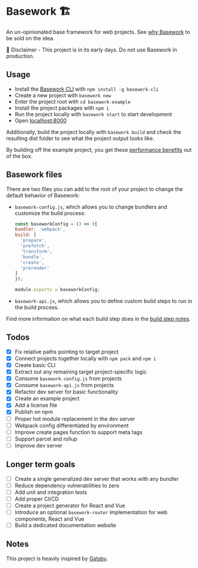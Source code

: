 
# Basework 🏗
An un-opinionated base framework for web projects. See [why Basework](docs/why-basework.md) to be sold on the idea.

🚨 Disclaimer - This project is in its early days. Do not use Basework in production.

## Usage
- Install the [Basework CLI](https://github.com/tyhopp/basework-cli) with `npm install -g basework-cli`
- Create a new project with `basework new`
- Enter the project root with `cd basework-example`
- Install the project packages with `npm i`
- Run the project locally with `basework start` to start development
- Open [localhost:8000](http://localhost:8000)

Additionally, build the project locally with `basework build` and check the resulting dist folder to see what the project output looks like.

By building off the example project, you get these [performance benefits](docs/performance.md) out of the box.

## Basework files
There are two files you can add to the root of your project to change the default behavior of Basework:

- `basework-config.js`, which allows you to change bundlers and customize the build process:
	```js
	const baseworkConfig = () => ({
    bundler: 'webpack',
    build: [
      'prepare',
      'prefetch',
      'transform',
      'bundle',
      'create',
      'prerender'
    ]
  });

  module.exports = baseworkConfig;
	```

- `basework-api.js`, which allows you to define custom build steps to run in the build process.

Find more information on what each build step does in the [build step notes](docs/build-steps.md).

## Todos
- [x] Fix relative paths pointing to target project
- [x] Connect projects together locally with `npm pack` and `npm i`
- [x] Create basic CLI
- [x] Extract out any remaining target project-specific logic
- [x] Consume `basework-config.js` from projects
- [x] Consume `basework-api.js` from projects
- [x] Refactor dev server for basic functionality
- [x] Create an example project
- [x] Add a license file
- [x] Publish on npm
- [ ] Proper hot module replacement in the dev server
- [ ] Webpack config differentiated by environment
- [ ] Improve create pages function to support meta tags
- [ ] Support parcel and rollup
- [ ] Improve dev server

## Longer term goals
- [ ] Create a single generalized dev server that works with any bundler
- [ ] Reduce dependency vulnerabilities to zero
- [ ] Add unit and integration tests
- [ ] Add proper CI/CD
- [ ] Create a project generator for React and Vue
- [ ] Introduce an optional `basework-router` implementation for web components, React and Vue
- [ ] Build a dedicated documentation website

## Notes
This project is heavily inspired by [Gatsby](https://gatsby.org).